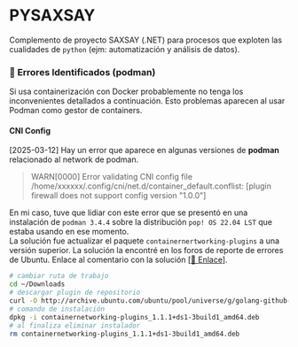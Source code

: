 # PYSAXSAY

Complemento de proyecto SAXSAY (.NET) para procesos que exploten las cualidades de `python` (ejm: automatización y análisis de datos).


### 🚨 Errores Identificados (podman)

Si usa containerización con Docker probablemente no tenga los inconvenientes detallados a continuación. Esto problemas aparecen al usar Podman como gestor de containers.

#### CNI Config

[2025-03-12]
Hay un error que aparece en algunas versiones de **podman** relacionado al network de podman.

> WARN[0000] Error validating CNI config file /home/xxxxxx/.config/cni/net.d/container_default.conflist: [plugin firewall does not support config version "1.0.0"]

En mi caso, tuve que lidiar con este error que se presentó en una instalación de `podman 3.4.4` sobre la distribución `pop! OS 22.04 LST` que estaba usando en ese momento.<br>La solución fue actualizar el paquete `containernertworking-plugins` a una versión superior. La solución la encontré en los foros de reporte de errores de Ubuntu. Enlace al comentario con la solución [[🔗 Enlace](https://bugs.launchpad.net/ubuntu/+source/libpod/+bug/2024394/comments/16)].

```bash
# cambiar ruta de trabajo
cd ~/Downloads
# descargar plugin de repositorio
curl -O http://archive.ubuntu.com/ubuntu/pool/universe/g/golang-github-containernetworking-plugins/containernetworking-plugins_1.1.1+ds1-3build1_amd64.deb
# comando de instalación
dpkg -i containernetworking-plugins_1.1.1+ds1-3build1_amd64.deb
# al finaliza eliminar instalador
rm containernetworking-plugins_1.1.1+ds1-3build1_amd64.deb
```